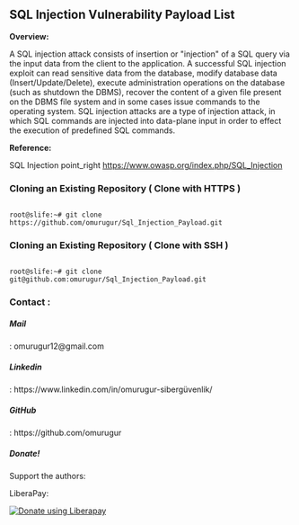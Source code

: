 <h2>SQL Injection  Vulnerability Payload List</h2>

<b>Overview:</b>

A SQL injection attack consists of insertion or "injection" of a SQL query
via the input data from the client to the application. A successful SQL injection exploit
can read sensitive data from the database, modify database data (Insert/Update/Delete), 
execute administration operations on the database (such as shutdown the DBMS), recover the content of a
given file present on the DBMS file system and in some cases issue commands to the operating system.
SQL injection attacks are a type of injection attack, in which SQL commands are injected into data-plane input in order 
to effect the execution of predefined SQL commands.

<b>Reference:</b>

SQL Injection point_right https://www.owasp.org/index.php/SQL_Injection


<h3>Cloning an Existing Repository ( Clone with HTTPS )</h3>
<pre><code>
root@slife:~# git clone https://github.com/omurugur/Sql_Injection_Payload.git
</code></pre>
<h3>Cloning an Existing Repository ( Clone with SSH )</h3>
<pre><code>
root@slife:~# git clone git@github.com:omurugur/Sql_Injection_Payload.git
</code></pre>

<h3>Contact :</h3>
</p>
<h5>Mail</h5> : omurugur12@gmail.com
</p>
<h5>Linkedin</h5>  : https://www.linkedin.com/in/omurugur-sibergüvenlik/
</p>
<h5>GitHub</h5>  : https://github.com/omurugur

<h5>Donate!</h5>
</p>
Support the authors:


LiberaPay:

<noscript><a href="https://liberapay.com/slife/donate"><img alt="Donate using Liberapay" src="https://liberapay.com/assets/widgets/donate.svg"></a></noscript>
